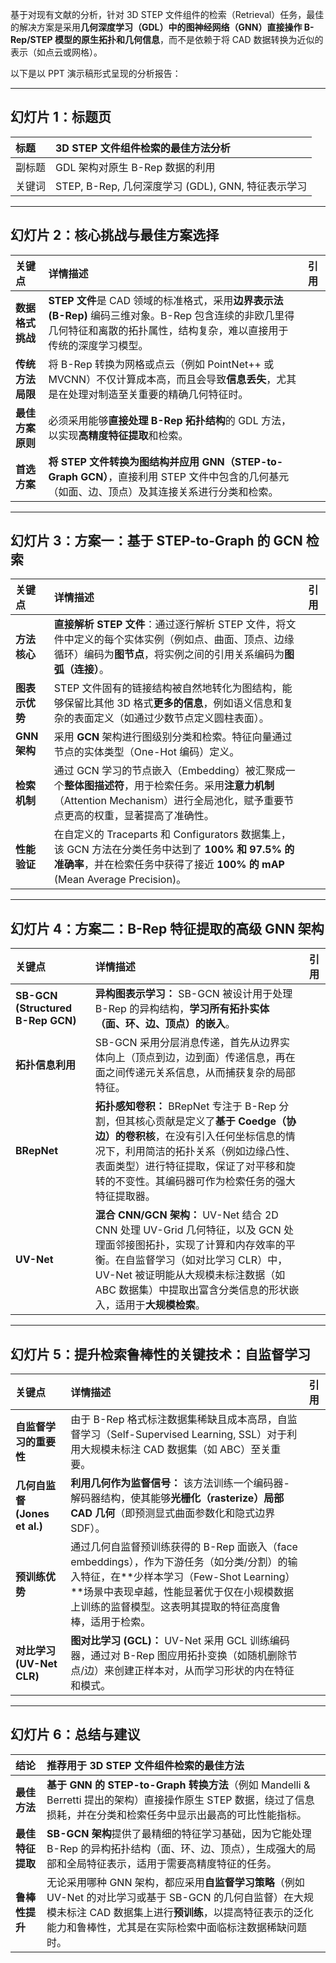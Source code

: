 基于对现有文献的分析，针对 3D STEP 文件组件的检索（Retrieval）任务，最佳的解决方案是采用**几何深度学习（GDL）中的图神经网络（GNN）直接操作 B-Rep/STEP 模型的原生拓扑和几何信息**，而不是依赖于将 CAD 数据转换为近似的表示（如点云或网格）。

以下是以 PPT 演示稿形式呈现的分析报告：

---

## 幻灯片 1：标题页

| 标题 | **3D STEP 文件组件检索的最佳方法分析** |
| :--- | :--- |
| 副标题 | GDL 架构对原生 B-Rep 数据的利用 |
| 关键词 | STEP, B-Rep, 几何深度学习 (GDL), GNN, 特征表示学习 |

---

## 幻灯片 2：核心挑战与最佳方案选择

| 关键点 | 详情描述 | 引用 |
| :--- | :--- | :--- |
| **数据格式挑战** | **STEP 文件**是 CAD 领域的标准格式，采用**边界表示法 (B-Rep)** 编码三维对象。B-Rep 包含连续的非欧几里得几何特征和离散的拓扑属性，结构复杂，难以直接用于传统的深度学习模型。 | |
| **传统方法局限** | 将 B-Rep 转换为网格或点云（例如 PointNet++ 或 MVCNN）不仅计算成本高，而且会导致**信息丢失**，尤其是在处理对制造至关重要的精确几何特征时。 | |
| **最佳方案原则** | 必须采用能够**直接处理 B-Rep 拓扑结构**的 GDL 方法，以实现**高精度特征提取**和检索。 | |
| **首选方案** | **将 STEP 文件转换为图结构并应用 GNN（STEP-to-Graph GCN）**，直接利用 STEP 文件中包含的几何基元（如面、边、顶点）及其连接关系进行分类和检索。 | |

---

## 幻灯片 3：方案一：基于 STEP-to-Graph 的 GCN 检索

| 关键点 | 详情描述 | 引用 |
| :--- | :--- | :--- |
| **方法核心** | **直接解析 STEP 文件**：通过逐行解析 STEP 文件，将文件中定义的每个实体实例（例如点、曲面、顶点、边缘循环）编码为**图节点**，将实例之间的引用关系编码为**图弧（连接）**。 | |
| **图表示优势** | STEP 文件固有的链接结构被自然地转化为图结构，能够保留比其他 3D 格式**更多的信息**，例如语义信息和复杂的表面定义（如通过少数节点定义圆柱表面）。 | |
| **GNN 架构** | 采用 **GCN** 架构进行图级别分类和检索。特征向量通过节点的实体类型（One-Hot 编码）定义。 | |
| **检索机制** | 通过 GCN 学习的节点嵌入（Embedding）被汇聚成一个**整体图描述符**，用于检索任务。采用**注意力机制**（Attention Mechanism）进行全局池化，赋予重要节点更高的权重，显著提高了准确性。 | |
| **性能验证** | 在自定义的 Traceparts 和 Configurators 数据集上，该 GCN 方法在分类任务中达到了 **100% 和 97.5% 的准确率**，并在检索任务中获得了接近 **100% 的 mAP** (Mean Average Precision)。 | |

---

## 幻灯片 4：方案二：B-Rep 特征提取的高级 GNN 架构

| 关键点 | 详情描述 | 引用 |
| :--- | :--- | :--- |
| **SB-GCN (Structured B-Rep GCN)** | **异构图表示学习：** SB-GCN 被设计用于处理 B-Rep 的异构结构，**学习所有拓扑实体（面、环、边、顶点）的嵌入**。 | |
| **拓扑信息利用** | SB-GCN 采用分层消息传递，首先从边界实体向上（顶点到边，边到面）传递信息，再在面之间传递元关系信息，从而捕获复杂的局部特征。 | |
| **BRepNet** | **拓扑感知卷积：** BRepNet 专注于 B-Rep 分割，但其核心贡献是定义了**基于 Coedge（协边）的卷积核**，在没有引入任何坐标信息的情况下，利用简洁的拓扑关系（例如边缘凸性、表面类型）进行特征提取，保证了对平移和旋转的不变性。其编码器可作为检索任务的强大特征提取器。 | |
| **UV-Net** | **混合 CNN/GCN 架构：** UV-Net 结合 2D CNN 处理 UV-Grid 几何特征，以及 GCN 处理面邻接图拓扑，实现了计算和内存效率的平衡。在自监督学习（如对比学习 CLR）中，UV-Net 被证明能从大规模未标注数据（如 ABC 数据集）中提取出富含分类信息的形状嵌入，适用于**大规模检索**。 | |

---

## 幻灯片 5：提升检索鲁棒性的关键技术：自监督学习

| 关键点 | 详情描述 | 引用 |
| :--- | :--- | :--- |
| **自监督学习的重要性** | 由于 B-Rep 格式标注数据集稀缺且成本高昂，自监督学习（Self-Supervised Learning, SSL）对于利用大规模未标注 CAD 数据集（如 ABC）至关重要。 | |
| **几何自监督 (Jones et al.)** | **利用几何作为监督信号：** 该方法训练一个编码器-解码器结构，使其能够**光栅化（rasterize）局部 CAD 几何**（即预测显式曲面参数化和隐式边界 SDF）。 | |
| **预训练优势** | 通过几何自监督预训练获得的 B-Rep 面嵌入（face embeddings），作为下游任务（如分类/分割）的输入特征，在**少样本学习（Few-Shot Learning）**场景中表现卓越，性能显著优于仅在小规模数据上训练的监督模型。这表明其提取的特征高度鲁棒，适用于检索。 | |
| **对比学习 (UV-Net CLR)** | **图对比学习 (GCL)：** UV-Net 采用 GCL 训练编码器，通过对 B-Rep 图应用拓扑变换（如随机删除节点/边）来创建正样本对，从而学习形状的内在特征和模式。 | |

---

## 幻灯片 6：总结与建议

| 结论 | 推荐用于 3D STEP 文件组件检索的最佳方法 |
| :--- | :--- |
| **最佳方法** | **基于 GNN 的 STEP-to-Graph 转换方法**（例如 Mandelli & Berretti 提出的架构）直接操作原生 STEP 数据，绕过了信息损耗，并在分类和检索任务中显示出最高的可比性能指标。 | |
| **最佳特征提取** | **SB-GCN 架构**提供了最精细的特征学习基础，因为它能处理 B-Rep 的异构拓扑结构（面、环、边、顶点），生成强大的局部和全局特征表示，适用于需要高精度特征的任务。 | |
| **鲁棒性提升** | 无论采用哪种 GNN 架构，都应采用**自监督学习策略**（例如 UV-Net 的对比学习或基于 SB-GCN 的几何自监督）在大规模未标注 CAD 数据集上进行**预训练**，以提高特征表示的泛化能力和鲁棒性，尤其是在实际检索中面临标注数据稀缺问题时。 | |